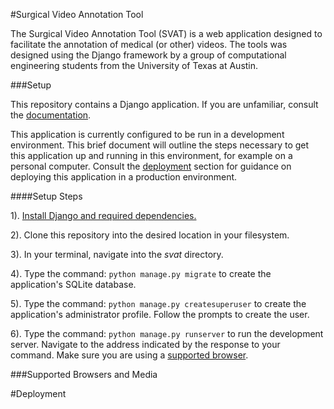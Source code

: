 #Surgical Video Annotation Tool

The Surgical Video Annotation Tool (SVAT) is a web application designed to facilitate the annotation of medical (or other) videos. The tools was designed using the Django framework by a group of computational engineering students from the University of Texas at Austin.

###Setup

This repository contains a Django application. If you are unfamiliar, consult the [documentation](https://docs.djangoproject.com/en/3.2/).

This application is currently configured to be run in a development environment. This brief document will outline the steps necessary to get this application up and running in this environment, for example on a personal computer. Consult the [deployment](#deployment) section for guidance on deploying this application in a production environment.

####Setup Steps

1). [Install Django and required dependencies.](https://docs.djangoproject.com/en/3.2/intro/install/)

2). Clone this repository into the desired location in your filesystem. 

3). In your terminal, navigate into the *svat* directory.

4). Type the command: `python manage.py migrate` to create the application's SQLite database.

5). Type the command: `python manage.py createsuperuser` to create the application's administrator profile. Follow the prompts to create the user.

6). Type the command: `python manage.py runserver` to run the development server. Navigate to the address indicated by the response to your command. Make sure you are using a [supported browser](#supported-browsers-and-media).

###Supported Browsers and Media

#Deployment





  
